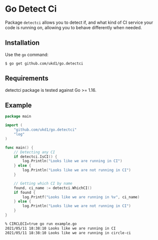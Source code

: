 # Go Detect Ci

Package ``detectci`` allows you to detect if, and what kind of CI service your code is running on, allowing you to behave differently when needed.

## Installation

Use the `go` command:

	$ go get github.com/ukd1/go.detectci

## Requirements

detectci package is tested against Go >= 1.16.

## Example

```go
package main

import (
	"github.com/ukd1/go.detectci"
	"log"
)

func main() {
	// Detecting any CI
	if detectci.IsCI() {
		log.Println("Looks like we are running in CI")
	} else {
		log.Println("Looks like we are not running in CI")
	}

	// Getting which CI by name
	found, ci_name := detectci.WhichCI()
	if found {
		log.Printf("Looks like we are running in %v", ci_name)
	} else {
		log.Println("Looks like we are not running in CI")
	}
}
```

```bash
% CIRCLECI=true go run example.go 
2021/05/11 18:38:10 Looks like we are running in CI
2021/05/11 18:38:10 Looks like we are running in circle-ci
```